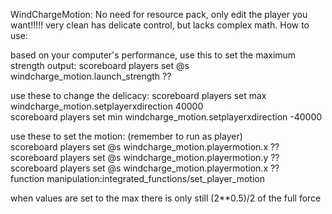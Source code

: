 WindChargeMotion: 
No need for resource pack, only edit the player you want!!!!! very clean has delicate control, but lacks complex math. How to use: 

based on your computer's performance, use this to set the maximum strength output:
scoreboard players set @s windcharge_motion.launch_strength ?? 

use these to change the delicacy:
scoreboard players set max windcharge_motion.setplayerxdirection 40000       
scoreboard players set min windcharge_motion.setplayerxdirection -40000      



use these to set the motion: (remember to run as player)       
scoreboard players set @s windcharge_motion.playermotion.x ??        
scoreboard players set @s windcharge_motion.playermotion.y ??      
scoreboard players set @s windcharge_motion.playermotion.x ??      
function manipulation:integrated_functions/set_player_motion

when values are set to the max there is only still (2**0.5)/2 of the full force

